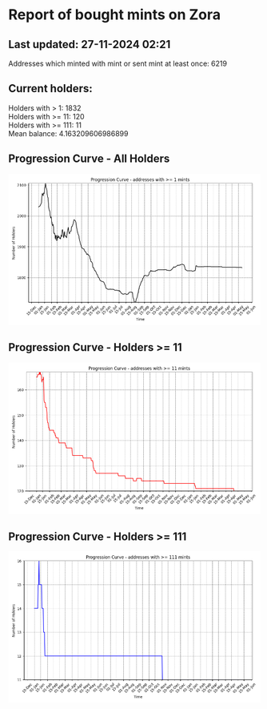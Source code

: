 # Report of bought mints on Zora
## Last updated: 27-11-2024 02:21
Addresses which minted with mint or sent mint at least once: 6219

## Current holders:
Holders with > 1: 1832  
Holders with >= 11: 120  
Holders with >= 111: 11  
Mean balance: 4.163209606986899  

## Progression Curve - All Holders
![addresses with >= 1 mint](progression_curve_all.png)
## Progression Curve - Holders >= 11
![addresses with >= 11 mints](progression_curve_gt_11.png)
## Progression Curve - Holders >= 111
![addresses with >= 111 mints](progression_curve_gt_111.png)
